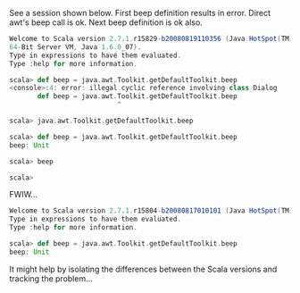 See a session shown below. First beep definition results in error. Direct awt's beep call is ok. Next beep definition is ok also.

```scala
Welcome to Scala version 2.7.1.r15829-b20080819110356 (Java HotSpot(TM) 
64-Bit Server VM, Java 1.6.0_07).
Type in expressions to have them evaluated.
Type :help for more information.

scala> def beep = java.awt.Toolkit.getDefaultToolkit.beep
<console>:4: error: illegal cyclic reference involving class Dialog
       def beep = java.awt.Toolkit.getDefaultToolkit.beep
                           ^

scala> java.awt.Toolkit.getDefaultToolkit.beep

scala> def beep = java.awt.Toolkit.getDefaultToolkit.beep
beep: Unit

scala> beep

scala>
```
FWIW...

```scala
Welcome to Scala version 2.7.1.r15804-b20080817010101 (Java HotSpot(TM) Client VM, Java 1.6.0_07).
Type in expressions to have them evaluated.
Type :help for more information.

scala> def beep = java.awt.Toolkit.getDefaultToolkit.beep
beep: Unit
```

It might help by isolating the differences between the Scala versions and tracking the problem...
